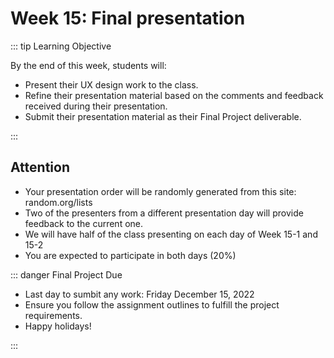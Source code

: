 # Week 15: Final presentation

::: tip Learning Objective 

By the end of this week, students will:

- Present their UX design work to the class.
- Refine their presentation material based on the comments and feedback received during their presentation.
- Submit their presentation material as their Final Project deliverable.

:::

## Attention 

- Your presentation order will be randomly generated from this site: random.org/lists
- Two of the presenters from a different presentation day will provide feedback to the current one.
- We will have half of the class presenting on each day of Week 15-1 and 15-2
- You are expected to participate in both days (20%)


::: danger Final Project Due

- Last day to sumbit any work: Friday December 15, 2022
- Ensure you follow the assignment outlines to fulfill the project requirements.
- Happy holidays! 

:::